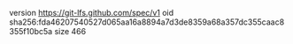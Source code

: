 version https://git-lfs.github.com/spec/v1
oid sha256:fda46207540527d065aa16a8894a7d3de8359a68a357dc355caac8355f10bc5a
size 466
